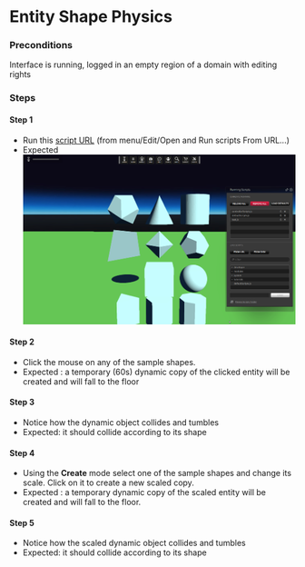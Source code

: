 # Entity Shape Physics
### Preconditions
Interface is running, logged in an empty region of a domain with editing rights

### Steps

#### Step 1
- Run this [script URL](./test.js?raw=true) (from menu/Edit/Open and Run scripts From URL...)
- Expected ![](./entity-shape-physics-001.png)
#### Step 2
- Click the mouse on any of the sample shapes.
- Expected : a temporary (60s) dynamic copy of the clicked entity will be created and will fall to the floor
#### Step 3
- Notice how the dynamic object collides and tumbles
- Expected: it should collide according to its shape
#### Step 4
- Using the **Create** mode select one of the sample shapes and change its scale.  Click on it to create a new scaled copy.
- Expected : a temporary dynamic copy of the scaled entity will be created and will fall to the floor.
#### Step 5
- Notice how the scaled dynamic object collides and tumbles
- Expected: it should collide according to its shape
